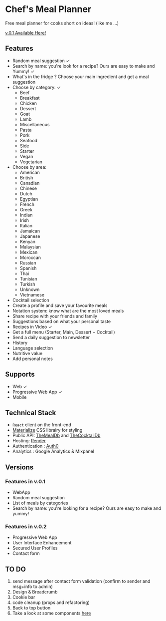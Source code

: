 # Chef's Meal Planner

Free meal planner for cooks short on ideas! (like me …)

[v.0.1 Available Here!](https://chefs-meal-planner.onrender.com/)

## Features

- Random meal suggestion ✓
- Search by name: you're look for a recipe? Ours are easy to make and Yummy! ✓
- What's in the fridge ? Choose your main ingredient and get a meal suggestion
- Choose by category: ✓
  - Beef
  - Breakfast
  - Chicken
  - Dessert
  - Goat
  - Lamb
  - Miscellaneous
  - Pasta
  - Pork
  - Seafood
  - Side
  - Starter
  - Vegan
  - Vegetarian
- Choose by area:
  - American
  - British
  - Canadian
  - Chinese
  - Dutch
  - Egyptian
  - French
  - Greek
  - Indian
  - Irish
  - Italian
  - Jamaican
  - Japanese
  - Kenyan
  - Malaysian
  - Mexican
  - Moroccan
  - Russian
  - Spanish
  - Thai
  - Tunisian
  - Turkish
  - Unknown
  - Vietnamese
- Cocktail selection
- Create a profile and save your favourite meals
- Notation system: know what are the most loved meals
- Share recipe with your friends and family
- Suggestions based on what your personal taste
- Recipes in Video ✓
- Get a full menu (Starter, Main, Dessert + Cocktail)
- Send a daily suggestion to newsletter
- History
- Language selection
- Nutritive value
- Add personal notes

## Supports

- Web ✓
- Progressive Web App ✓
- Mobile

## Technical Stack

- `React` client on the front-end
- [Materialize](https://materializecss.com) CSS librairy for styling
- Public API: [TheMealDb](https://www.themealdb.com/api.php) and [TheCocktailDb](https://www.thecocktaildb.com/api.php)
- Hosting: [Render](https://render.com/)
- Authentication : [Auth0](https://auth0.com/)
- Analytics : Google Analytics & Mixpanel

## Versions

### Features in v.0.1

- WebApp
- Random meal suggestion
- List of meals by categories
- Search by name: you're looking for a recipe? Ours are easy to make and yummy!

### Features in v.0.2

- Progressive Web App
- User Interface Enhancement
- Secured User Profiles
- Contact form

## TO DO

1. send message after contact form validation (confirm to sender and msg+info to admin)
1. Design & Breadcrumb
1. Cookie bar
1. code cleanup (props and refactoring)
1. Back to top button
1. Take a look at some components [here](http://react-materialize.github.io/react-materialize/?path=/story/css-grid--default)
